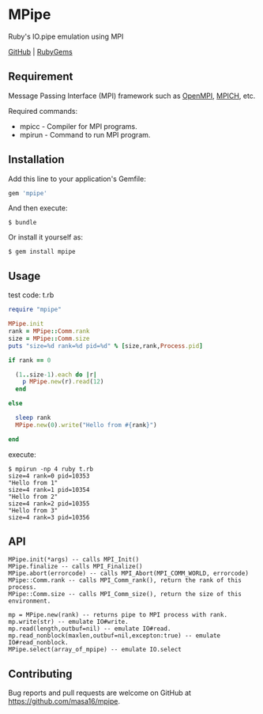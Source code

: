 # MPipe

Ruby's IO.pipe emulation using MPI

[GitHub](https://github.com/masa16/mpipe) | [RubyGems](https://rubygems.org/gems/mpipe)

## Requirement

Message Passing Interface (MPI) framework such as 
[OpenMPI](https://www.open-mpi.org/), [MPICH](https://www.mpich.org/), etc.

Required commands:
* mpicc - Compiler for MPI programs.
* mpirun - Command to run MPI program.

## Installation

Add this line to your application's Gemfile:

```ruby
gem 'mpipe'
```

And then execute:

    $ bundle

Or install it yourself as:

    $ gem install mpipe

## Usage

test code: t.rb
```ruby
require "mpipe"

MPipe.init
rank = MPipe::Comm.rank
size = MPipe::Comm.size
puts "size=%d rank=%d pid=%d" % [size,rank,Process.pid]

if rank == 0

  (1..size-1).each do |r|
    p MPipe.new(r).read(12)
  end

else

  sleep rank
  MPipe.new(0).write("Hello from #{rank}")

end
```

execute:
```
$ mpirun -np 4 ruby t.rb
size=4 rank=0 pid=10353
"Hello from 1"
size=4 rank=1 pid=10354
"Hello from 2"
size=4 rank=2 pid=10355
"Hello from 3"
size=4 rank=3 pid=10356
```

## API

```
MPipe.init(*args) -- calls MPI_Init()
MPipe.finalize -- calls MPI_Finalize()
MPipe.abort(errorcode) -- calls MPI_Abort(MPI_COMM_WORLD, errorcode)
MPipe::Comm.rank -- calls MPI_Comm_rank(), return the rank of this process.
MPipe::Comm.size -- calls MPI_Comm_size(), return the size of this environment.

mp = MPipe.new(rank) -- returns pipe to MPI process with rank.
mp.write(str) -- emulate IO#write.
mp.read(length,outbuf=nil) -- emulate IO#read.
mp.read_nonblock(maxlen,outbuf=nil,excepton:true) -- emulate IO#read_nonblock.
MPipe.select(array_of_mpipe) -- emulate IO.select
```

## Contributing

Bug reports and pull requests are welcome on GitHub at https://github.com/masa16/mpipe.
